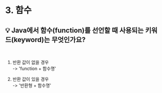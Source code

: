 # 3. 함수
## **💡 Java에서 함수(function)를 선언할 때 사용되는 키워드(keyword)는 무엇인가요?**
<br>

1. 반환 값이 없을 경우<br>
-> 'function + 함수명'

2. 반환 값이 있을 경우<br>
-> '반환형 + 함수명'